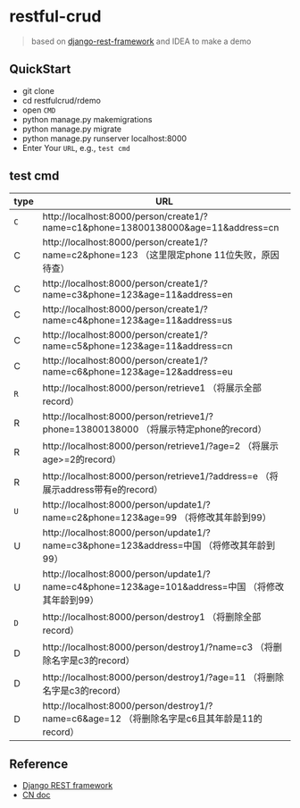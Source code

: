 # restful-crud
> based on [django-rest-framework](https://www.django-rest-framework.org/tutorial/quickstart/) and IDEA to make a demo

## QuickStart
- git clone
- cd restfulcrud/rdemo
- open `CMD`
- python manage.py makemigrations
- python manage.py migrate
- python manage.py runserver localhost:8000
- Enter Your `URL`, e.g., `test cmd`

## test cmd
|type|URL|
|---|---|
|`C`|http://localhost:8000/person/create1/?name=c1&phone=13800138000&age=11&address=cn|
|C|http://localhost:8000/person/create1/?name=c2&phone=123 （这里限定phone 11位失败，原因待查）|
|C|http://localhost:8000/person/create1/?name=c3&phone=123&age=11&address=en|
|C|http://localhost:8000/person/create1/?name=c4&phone=123&age=11&address=us|
|C|http://localhost:8000/person/create1/?name=c5&phone=123&age=11&address=cn|
|C|http://localhost:8000/person/create1/?name=c6&phone=123&age=12&address=eu|
|`R`|http://localhost:8000/person/retrieve1 （将展示全部record）|
|R|http://localhost:8000/person/retrieve1/?phone=13800138000 （将展示特定phone的record）|
|R|http://localhost:8000/person/retrieve1/?age=2 （将展示age>=2的record）|
|R|http://localhost:8000/person/retrieve1/?address=e （将展示address带有e的record）|
|`U`|http://localhost:8000/person/update1/?name=c2&phone=123&age=99 （将修改其年龄到99）|
|U|http://localhost:8000/person/update1/?name=c3&phone=123&address=中国 （将修改其年龄到99）|
|U|http://localhost:8000/person/update1/?name=c4&phone=123&age=101&address=中国 （将修改其年龄到99）|
|`D`|http://localhost:8000/person/destroy1 （将删除全部record）|
|D|http://localhost:8000/person/destroy1/?name=c3 （将删除名字是c3的record）|
|D|http://localhost:8000/person/destroy1/?age=11 （将删除名字是c3的record）|
|D|http://localhost:8000/person/destroy1/?name=c6&age=12 （将删除名字是c6且其年龄是11的record）|

## Reference
- [Django REST framework](https://www.django-rest-framework.org/)
- [CN doc](https://www.jianshu.com/p/97c326198fb3)